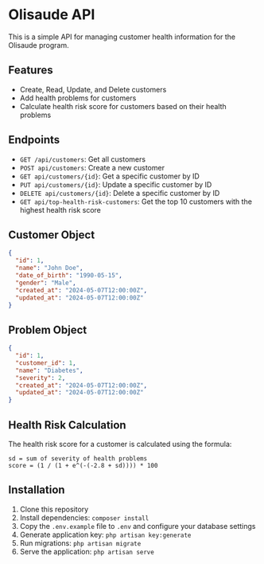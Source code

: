 # Olisaude API

This is a simple API for managing customer health information for the Olisaude program.

## Features

- Create, Read, Update, and Delete customers
- Add health problems for customers
- Calculate health risk score for customers based on their health problems

## Endpoints

- `GET /api/customers`: Get all customers
- `POST api/customers`: Create a new customer
- `GET api/customers/{id}`: Get a specific customer by ID
- `PUT api/customers/{id}`: Update a specific customer by ID
- `DELETE api/customers/{id}`: Delete a specific customer by ID
- `GET api/top-health-risk-customers`: Get the top 10 customers with the highest health risk score

## Customer Object

``` json
{
  "id": 1,
  "name": "John Doe",
  "date_of_birth": "1990-05-15",
  "gender": "Male",
  "created_at": "2024-05-07T12:00:00Z",
  "updated_at": "2024-05-07T12:00:00Z"
}
```

## Problem Object

``` json
{
  "id": 1,
  "customer_id": 1,
  "name": "Diabetes",
  "severity": 2,
  "created_at": "2024-05-07T12:00:00Z",
  "updated_at": "2024-05-07T12:00:00Z"
}
```

## Health Risk Calculation

The health risk score for a customer is calculated using the formula:

```
sd = sum of severity of health problems
score = (1 / (1 + e^(-(-2.8 + sd)))) * 100
```

## Installation

1. Clone this repository
2. Install dependencies: `composer install`
3. Copy the `.env.example` file to `.env` and configure your database settings
4. Generate application key: `php artisan key:generate`
5. Run migrations: `php artisan migrate`
6. Serve the application: `php artisan serve`
